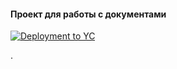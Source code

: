 #### Проект для работы с документами

[![Deployment to YC](https://github.com/DEGTEVUWU/DocumentAccounting2/actions/workflows/delpoy.yml/badge.svg)](https://github.com/DEGTEVUWU/DocumentAccounting2/actions)

.